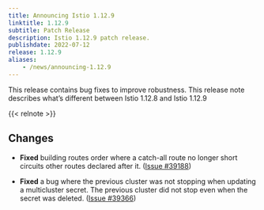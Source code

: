 ```yaml
---
title: Announcing Istio 1.12.9
linktitle: 1.12.9
subtitle: Patch Release
description: Istio 1.12.9 patch release.
publishdate: 2022-07-12
release: 1.12.9
aliases:
    - /news/announcing-1.12.9
---
```


This release contains bug fixes to improve robustness. This release note describes what’s different between Istio 1.12.8 and Istio 1.12.9

{{< relnote >}}

## Changes

- **Fixed** building routes order where a catch-all route no longer short circuits other routes declared after it.  ([Issue #39188](https://github.com/istio/istio/issues/39188))

- **Fixed** a bug where the previous cluster was not stopping when updating a multicluster secret. The previous cluster did not stop even when the secret was deleted.  ([Issue #39366](https://github.com/istio/istio/issues/39366))

